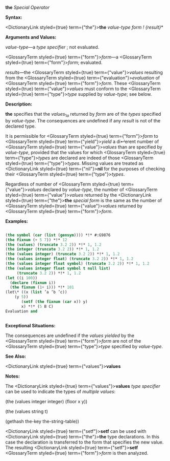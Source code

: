 **the** *Special Operator* 



**Syntax:** 



<DictionaryLink styled={true} term={"the"}><b>the</b></DictionaryLink> *value-type form ! \{result\}*\* 



**Arguments and Values:** 



*value-type*—a *type specifier* ; not evaluated. 



<GlossaryTerm styled={true} term={"form"}><i>form</i></GlossaryTerm>—a <GlossaryTerm styled={true} term={"form"}><i>form</i></GlossaryTerm>; evaluated. 



*results*—the <GlossaryTerm styled={true} term={"value"}><i>values</i></GlossaryTerm> resulting from the <GlossaryTerm styled={true} term={"evaluation"}><i>evaluation</i></GlossaryTerm> of <GlossaryTerm styled={true} term={"form"}><i>form</i></GlossaryTerm>. These <GlossaryTerm styled={true} term={"value"}><i>values</i></GlossaryTerm> must conform to the <GlossaryTerm styled={true} term={"type"}><i>type</i></GlossaryTerm> supplied by *value-type*; see below. 



**Description:** 



<b>the</b> specifies that the <i>values</i><sub>1<i>a</i></sub> returned by <i>form</i> are of the <i>types</i> specified by <i>value-type</i>. The consequences are undefined if any <i>result</i> is not of the declared type. 



It is permissible for <GlossaryTerm styled={true} term={"form"}><i>form</i></GlossaryTerm> to <GlossaryTerm styled={true} term={"yield"}><i>yield</i></GlossaryTerm> a di↵erent number of <GlossaryTerm styled={true} term={"value"}><i>values</i></GlossaryTerm> than are specified by *value-type*, provided that the values for which <GlossaryTerm styled={true} term={"type"}><i>types</i></GlossaryTerm> are declared are indeed of those <GlossaryTerm styled={true} term={"type"}><i>types</i></GlossaryTerm>. Missing values are treated as <DictionaryLink styled={true} term={"nil"}><b>nil</b></DictionaryLink> for the purposes of checking their <GlossaryTerm styled={true} term={"type"}><i>types</i></GlossaryTerm>. 



Regardless of number of <GlossaryTerm styled={true} term={"value"}><i>values</i></GlossaryTerm> declared by *value-type*, the number of <GlossaryTerm styled={true} term={"value"}><i>values</i></GlossaryTerm> returned by the <DictionaryLink styled={true} term={"the"}><b>the</b></DictionaryLink> *special form* is the same as the number of <GlossaryTerm styled={true} term={"value"}><i>values</i></GlossaryTerm> returned by <GlossaryTerm styled={true} term={"form"}><i>form</i></GlossaryTerm>. 



**Examples:**
```lisp

(the symbol (car (list (gensym)))) *!* #:G9876 
(the fixnum (+ 5 7)) *!* 12 
(the (values) (truncate 3.2 2)) *!* 1, 1.2 
(the integer (truncate 3.2 2)) *!* 1, 1.2 
(the (values integer) (truncate 3.2 2)) *!* 1, 1.2 
(the (values integer float) (truncate 3.2 2)) *!* 1, 1.2 
(the (values integer float symbol) (truncate 3.2 2)) *!* 1, 1.2 
(the (values integer float symbol t null list) 
     (truncate 3.2 2)) *!* 1, 1.2 
(let ((i 100)) 
  (declare (fixnum i)) 
  (the fixnum (1+ i))) *!* 101 
(let\* ((x (list ’a ’b ’c)) 
	(y 5)) 
       (setf (the fixnum (car x)) y) 
       x) *!* (5 B C) 
Evaluation and 



```
**Exceptional Situations:** 



The consequences are undefined if the *values yielded* by the <GlossaryTerm styled={true} term={"form"}><i>form</i></GlossaryTerm> are not of the <GlossaryTerm styled={true} term={"type"}><i>type</i></GlossaryTerm> specified by *value-type*. 



**See Also:** 



<DictionaryLink styled={true} term={"values"}><b>values</b></DictionaryLink> 



**Notes:** 



The <DictionaryLink styled={true} term={"values"}><b>values</b></DictionaryLink> *type specifier* can be used to indicate the types of *multiple values*: 



(the (values integer integer) (floor x y)) 



(the (values string t) 



(gethash the-key the-string-table)) 



<DictionaryLink styled={true} term={"setf"}><b>setf</b></DictionaryLink> can be used with <DictionaryLink styled={true} term={"the"}><b>the</b></DictionaryLink> type declarations. In this case the declaration is transferred to the form that specifies the new value. The resulting <DictionaryLink styled={true} term={"setf"}><b>setf</b></DictionaryLink> <GlossaryTerm styled={true} term={"form"}><i>form</i></GlossaryTerm> is then analyzed. 




